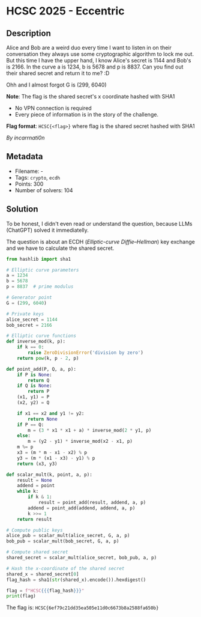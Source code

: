 # HCSC 2025 - Eccentric

## Description

Alice and Bob are a weird duo every time I want to listen in on their conversation they always use some cryptographic algorithm to lock me out.
But this time I have the upper hand, I know Alice's secret is 1144 and Bob's is 2166. In the curve a is 1234, b is 5678 and p is 8837. Can you find out their shared secret and return it to me? :D

Ohh and I almost forgot G is (299, 6040)

**Note**: The flag is the shared secret's x coordinate hashed with SHA1

* No VPN connection is required
* Every piece of information is in the story of the challenge.

**Flag format**: `HCSC{<flag>}` where flag is the shared secret hashed with SHA1

*By incarrnati0n*

## Metadata

- Filename: -
- Tags: `crypto`, `ecdh`
- Points: 300
- Number of solvers: 104

## Solution

To be honest, I didn't even read or understand the question, because LLMs (ChatGPT) solved it immediatelly.

The question is about an ECDH (*Elliptic-curve Diffie–Hellman*) key exchange and we have to calculate the shared secret.

```python
from hashlib import sha1

# Elliptic curve parameters
a = 1234
b = 5678
p = 8837  # prime modulus

# Generator point
G = (299, 6040)

# Private keys
alice_secret = 1144
bob_secret = 2166

# Elliptic curve functions
def inverse_mod(k, p):
    if k == 0:
        raise ZeroDivisionError('division by zero')
    return pow(k, p - 2, p)

def point_add(P, Q, a, p):
    if P is None:
        return Q
    if Q is None:
        return P
    (x1, y1) = P
    (x2, y2) = Q

    if x1 == x2 and y1 != y2:
        return None
    if P == Q:
        m = (3 * x1 * x1 + a) * inverse_mod(2 * y1, p)
    else:
        m = (y2 - y1) * inverse_mod(x2 - x1, p)
    m %= p
    x3 = (m * m - x1 - x2) % p
    y3 = (m * (x1 - x3) - y1) % p
    return (x3, y3)

def scalar_mult(k, point, a, p):
    result = None
    addend = point
    while k:
        if k & 1:
            result = point_add(result, addend, a, p)
        addend = point_add(addend, addend, a, p)
        k >>= 1
    return result

# Compute public keys
alice_pub = scalar_mult(alice_secret, G, a, p)
bob_pub = scalar_mult(bob_secret, G, a, p)

# Compute shared secret
shared_secret = scalar_mult(alice_secret, bob_pub, a, p)

# Hash the x-coordinate of the shared secret
shared_x = shared_secret[0]
flag_hash = sha1(str(shared_x).encode()).hexdigest()

flag = f"HCSC{{{flag_hash}}}"
print(flag)
```

The flag is: `HCSC{6ef79c21dd35ea505e11d0c6673b8a2588fa650b}`